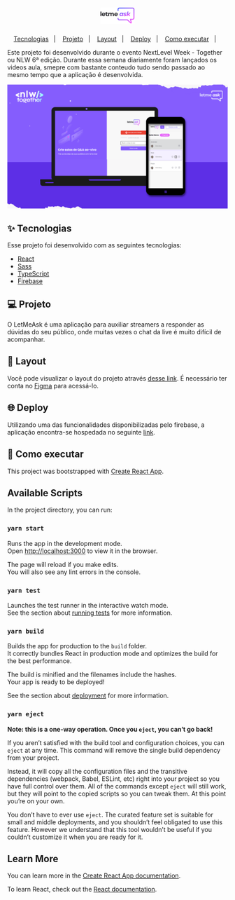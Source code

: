 <h1 align="center">
  <img alt="LetMeAsk" title="LetMeAsk" src="https://github.com/Kleitomberg/letmeask/blob/master/readme/logo.svg.png" />
</h1>

<p align="center">
  <a href="#-tecnologias">Tecnologias</a>&nbsp;&nbsp;&nbsp;|&nbsp;&nbsp;&nbsp;
  <a href="#-projeto">Projeto</a>&nbsp;&nbsp;&nbsp;|&nbsp;&nbsp;&nbsp;
  <a href="#-layout">Layout</a>&nbsp;&nbsp;&nbsp;|&nbsp;&nbsp;&nbsp;
  <a href="#-Deploy">Deploy</a>&nbsp;&nbsp;&nbsp;|&nbsp;&nbsp;&nbsp;
  <a href="#-como-executar">Como executar</a>&nbsp;&nbsp;&nbsp;|&nbsp;&nbsp;&nbsp;  
</p>


Este projeto foi desenvolvido durante o evento NextLevel Week - Together ou  NLW 6ª edição.
Durante essa semana diariamente foram lançados os videos aula, 
smepre com bastante conteudo tudo sendo passado ao mesmo tempo 
que a aplicação é desenvolvida.
<br>

![LetMeAsk](https://github.com/Kleitomberg/letmeask/blob/master/readme/RESPONSIVE.png)

## ✨ Tecnologias

Esse projeto foi desenvolvido com as seguintes tecnologias:

- [React](https://reactjs.org)
- [Sass](https://sass-lang.com)
- [TypeScript](https://www.typescriptlang.org/)
- [Firebase](https://firebase.google.com/)

## 💻 Projeto

O LetMeAsk é uma aplicação para auxiliar streamers a responder as dúvidas do seu público, onde muitas vezes o chat da live é muito difícil de acompanhar. 

## 🔖 Layout

Você pode visualizar o layout do projeto através [desse link](https://www.figma.com/file/58GTyesIHz1hccjK4OP3JX/Letmeask-Copy?fuid=753408499345914050). É necessário ter conta no [Figma](http://figma.com/) para acessá-lo.

## 🌐 Deploy

Utilizando uma das funcionalidades disponibilizadas pelo firebase, a aplicação encontra-se hospedada no seguinte [link](https://letmeask-75f6b.web.app).


## 🚀 Como executar

This project was bootstrapped with [Create React App](https://github.com/facebook/create-react-app).

## Available Scripts

In the project directory, you can run:

### `yarn start`

Runs the app in the development mode.\
Open [http://localhost:3000](http://localhost:3000) to view it in the browser.

The page will reload if you make edits.\
You will also see any lint errors in the console.

### `yarn test`

Launches the test runner in the interactive watch mode.\
See the section about [running tests](https://facebook.github.io/create-react-app/docs/running-tests) for more information.

### `yarn build`

Builds the app for production to the `build` folder.\
It correctly bundles React in production mode and optimizes the build for the best performance.

The build is minified and the filenames include the hashes.\
Your app is ready to be deployed!

See the section about [deployment](https://facebook.github.io/create-react-app/docs/deployment) for more information.

### `yarn eject`

**Note: this is a one-way operation. Once you `eject`, you can’t go back!**

If you aren’t satisfied with the build tool and configuration choices, you can `eject` at any time. This command will remove the single build dependency from your project.

Instead, it will copy all the configuration files and the transitive dependencies (webpack, Babel, ESLint, etc) right into your project so you have full control over them. All of the commands except `eject` will still work, but they will point to the copied scripts so you can tweak them. At this point you’re on your own.

You don’t have to ever use `eject`. The curated feature set is suitable for small and middle deployments, and you shouldn’t feel obligated to use this feature. However we understand that this tool wouldn’t be useful if you couldn’t customize it when you are ready for it.

## Learn More

You can learn more in the [Create React App documentation](https://facebook.github.io/create-react-app/docs/getting-started).

To learn React, check out the [React documentation](https://reactjs.org/).
